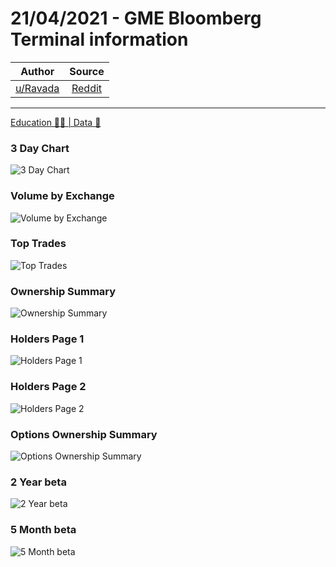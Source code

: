 21/04/2021 - GME Bloomberg Terminal information
===============================================

| Author      | Source | 
|  :----:     |    :----:   |        
| [u/Ravada](https://www.reddit.com/user/Ravada/) | [Reddit](https://www.reddit.com/r/Superstonk/comments/mvohvy/21042021_gme_bloomberg_terminal_information/) |

---

[Education 👨‍🏫 | Data 🔢](https://www.reddit.com/r/Superstonk/search?q=flair_name%3A%22Education%20%F0%9F%91%A8%E2%80%8D%F0%9F%8F%AB%20%7C%20Data%20%F0%9F%94%A2%22&restrict_sr=1)


### 3 Day Chart 

![3 Day Chart](https://user-images.githubusercontent.com/82035192/127664540-3b2d693f-8c60-4b77-abdd-f284809fccf4.png)

### Volume by Exchange

![Volume by Exchange](https://user-images.githubusercontent.com/82035192/127664705-d669ce85-db4f-4f81-94f0-7a681e94c1e6.png)


### Top Trades

![Top Trades](https://user-images.githubusercontent.com/82035192/127664781-13e03954-2393-4589-9a57-64fd951906fd.png)

### Ownership Summary

![Ownership Summary](https://user-images.githubusercontent.com/82035192/127664830-83e9c56a-b11c-4632-993b-9b3d55807ba1.png)

### Holders Page 1

![Holders Page 1](https://user-images.githubusercontent.com/82035192/127664878-240c41f4-e9c5-4d5f-a6cc-7ab1b1e9adf2.png)

### Holders Page 2

![Holders Page 2](https://user-images.githubusercontent.com/82035192/127664920-1eee629b-7dc3-4552-9e0e-6fb46785d8de.png)

### Options Ownership Summary

![Options Ownership Summary](https://user-images.githubusercontent.com/82035192/127664983-5471576f-cbcb-4060-8158-7c4862d3f543.png)

### 2 Year beta

![2 Year beta](https://user-images.githubusercontent.com/82035192/127665050-8b53f6b2-5e14-4cc8-a331-d9b242fa57b5.png)

### 5 Month beta

![ 5 Month beta](https://user-images.githubusercontent.com/82035192/127665108-94ed7bf0-581e-4a16-aeed-c7b1cb5275de.png)
